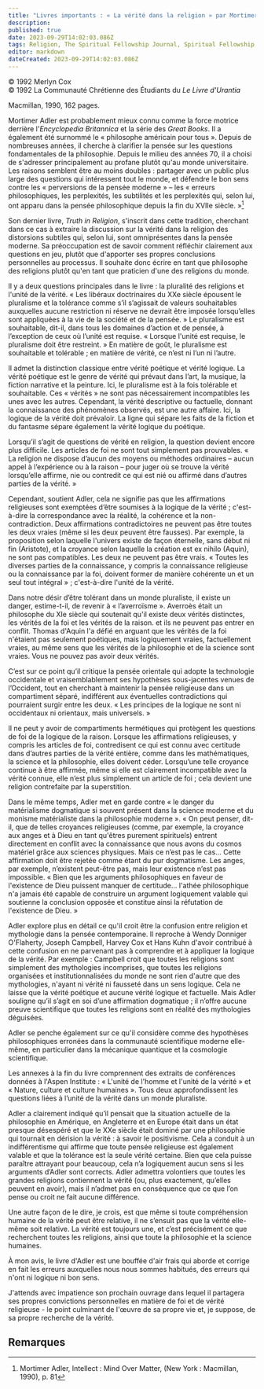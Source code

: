 ```yaml
---
title: "Livres importants : « La vérité dans la religion » par Mortimer Adler"
description: 
published: true
date: 2023-09-29T14:02:03.086Z
tags: Religion, The Spiritual Fellowship Journal, Spiritual Fellowship, article
editor: markdown
dateCreated: 2023-09-29T14:02:03.086Z
---
```


<p class="v-card v-sheet theme--light gray lighten-3 px-2">© 1992 Merlyn Cox<br>© 1992 La Communauté Chrétienne des Étudiants du <i>Le Livre d'Urantia</i></p>


Macmillan, 1990, 162 pages.

Mortimer Adler est probablement mieux connu comme la force motrice derrière l'_Encyclopedia Britannica_ et la série des _Great Books_. Il a également été surnommé le « philosophe américain pour tous ». Depuis de nombreuses années, il cherche à clarifier la pensée sur les questions fondamentales de la philosophie. Depuis le milieu des années 70, il a choisi de s'adresser principalement au profane plutôt qu'au monde universitaire. Les raisons semblent être au moins doubles : partager avec un public plus large des questions qui intéressent tout le monde, et défendre le bon sens contre les « perversions de la pensée moderne » – les « erreurs philosophiques, les perplexités, les subtilités et les perplexités qui, selon lui, ont apparu dans la pensée philosophique depuis la fin du XVIIe siècle. »[^1]

Son dernier livre, _Truth in Religion_, s'inscrit dans cette tradition, cherchant dans ce cas à extraire la discussion sur la vérité dans la religion des distorsions subtiles qui, selon lui, sont omniprésentes dans la pensée moderne. Sa préoccupation est de savoir comment réfléchir clairement aux questions en jeu, plutôt que d'apporter ses propres conclusions personnelles au processus. Il souhaite donc écrire en tant que philosophe des religions plutôt qu'en tant que praticien d'une des religions du monde.

Il y a deux questions principales dans le livre : la pluralité des religions et l'unité de la vérité. « Les libéraux doctrinaires du XXe siècle épousent le pluralisme et la tolérance comme s’il s’agissait de valeurs souhaitables auxquelles aucune restriction ni réserve ne devrait être imposée lorsqu’elles sont appliquées à la vie de la société et de la pensée. » Le pluralisme est souhaitable, dit-il, dans tous les domaines d’action et de pensée, à l’exception de ceux où l’unité est requise. « Lorsque l'unité est requise, le pluralisme doit être restreint. » En matière de goût, le pluralisme est souhaitable et tolérable ; en matière de vérité, ce n’est ni l’un ni l’autre.

Il admet la distinction classique entre vérité poétique et vérité logique. La vérité poétique est le genre de vérité qui prévaut dans l’art, la musique, la fiction narrative et la peinture. Ici, le pluralisme est à la fois tolérable et souhaitable. Ces « vérités » ne sont pas nécessairement incompatibles les unes avec les autres. Cependant, la vérité descriptive ou factuelle, donnant la connaissance des phénomènes observés, est une autre affaire. Ici, la logique de la vérité doit prévaloir. La ligne qui sépare les faits de la fiction et du fantasme sépare également la vérité logique du poétique.

Lorsqu’il s’agit de questions de vérité en religion, la question devient encore plus difficile. Les articles de foi ne sont tout simplement pas prouvables. « La religion ne dispose d’aucun des moyens ou méthodes ordinaires – aucun appel à l’expérience ou à la raison – pour juger où se trouve la vérité lorsqu’elle affirme, nie ou contredit ce qui est nié ou affirmé dans d’autres parties de la vérité. »

Cependant, soutient Adler, cela ne signifie pas que les affirmations religieuses sont exemptées d’être soumises à la logique de la vérité ; c'est-à-dire la correspondance avec la réalité, la cohérence et la non-contradiction. Deux affirmations contradictoires ne peuvent pas être toutes les deux vraies (même si les deux peuvent être fausses). Par exemple, la proposition selon laquelle l'univers existe de façon éternelle, sans début ni fin (Aristote), et la croyance selon laquelle la création est ex nihilo (Aquin), ne sont pas compatibles. Les deux ne peuvent pas être vrais. « Toutes les diverses parties de la connaissance, y compris la connaissance religieuse ou la connaissance par la foi, doivent former de manière cohérente un et un seul tout intégral » ; c'est-à-dire l'unité de la vérité.

Dans notre désir d’être tolérant dans un monde pluraliste, il existe un danger, estime-t-il, de revenir à « l’averroïsme ». Averroès était un philosophe du XIe siècle qui soutenait qu'il existe deux vérités distinctes, les vérités de la foi et les vérités de la raison. et ils ne peuvent pas entrer en conflit. Thomas d'Aquin l'a défié en arguant que les vérités de la foi n'étaient pas seulement poétiques, mais logiquement vraies, factuellement vraies, au même sens que les vérités de la philosophie et de la science sont vraies. Vous ne pouvez pas avoir deux vérités.

C’est sur ce point qu’il critique la pensée orientale qui adopte la technologie occidentale et vraisemblablement ses hypothèses sous-jacentes venues de l’Occident, tout en cherchant à maintenir la pensée religieuse dans un compartiment séparé, indifférent aux éventuelles contradictions qui pourraient surgir entre les deux. « Les principes de la logique ne sont ni occidentaux ni orientaux, mais universels. »

Il ne peut y avoir de compartiments hermétiques qui protègent les questions de foi de la logique de la raison. Lorsque les affirmations religieuses, y compris les articles de foi, contredisent ce qui est connu avec certitude dans d’autres parties de la vérité entière, comme dans les mathématiques, la science et la philosophie, elles doivent céder. Lorsqu’une telle croyance continue à être affirmée, même si elle est clairement incompatible avec la vérité connue, elle n’est plus simplement un article de foi ; cela devient une religion contrefaite par la superstition.

Dans le même temps, Adler met en garde contre « le danger du matérialisme dogmatique si souvent présent dans la science moderne et du monisme matérialiste dans la philosophie moderne ». « On peut penser, dit-il, que de telles croyances religieuses (comme, par exemple, la croyance aux anges et à Dieu en tant qu'êtres purement spirituels) entrent directement en conflit avec la connaissance que nous avons du cosmos matériel grâce aux sciences physiques. Mais ce n’est pas le cas… Cette affirmation doit être rejetée comme étant du pur dogmatisme. Les anges, par exemple, n’existent peut-être pas, mais leur existence n’est pas impossible. « Bien que les arguments philosophiques en faveur de l'existence de Dieu puissent manquer de certitude... l'athée philosophique n'a jamais été capable de construire un argument logiquement valable qui soutienne la conclusion opposée et constitue ainsi la réfutation de l'existence de Dieu. »

Adler explore plus en détail ce qu'il croit être la confusion entre religion et mythologie dans la pensée contemporaine. Il reproche à Wendy Donniger O'Flaherty, Joseph Campbell, Harvey Cox et Hans Kuhn d'avoir contribué à cette confusion en ne parvenant pas à comprendre et à appliquer la logique de la vérité. Par exemple : Campbell croit que toutes les religions sont simplement des mythologies incomprises, que toutes les religions organisées et institutionnalisées du monde ne sont rien d'autre que des mythologies, n'ayant ni vérité ni fausseté dans un sens logique. Cela ne laisse que la vérité poétique et aucune vérité logique et factuelle. Mais Adler souligne qu’il s’agit en soi d’une affirmation dogmatique ; il n’offre aucune preuve scientifique que toutes les religions sont en réalité des mythologies déguisées.

Adler se penche également sur ce qu'il considère comme des hypothèses philosophiques erronées dans la communauté scientifique moderne elle-même, en particulier dans la mécanique quantique et la cosmologie scientifique.

Les annexes à la fin du livre comprennent des extraits de conférences données à l'Aspen Institute : « L'unité de l'homme et l'unité de la vérité » et « Nature, culture et culture humaines ». Tous deux approfondissent les questions liées à l’unité de la vérité dans un monde pluraliste.

Adler a clairement indiqué qu’il pensait que la situation actuelle de la philosophie en Amérique, en Angleterre et en Europe était dans un état presque désespéré et que le XXe siècle était dominé par une philosophie qui tournait en dérision la vérité : à savoir le positivisme. Cela a conduit à un indifférentisme qui affirme que toute pensée religieuse est également valable et que la tolérance est la seule vérité certaine. Bien que cela puisse paraître attrayant pour beaucoup, cela n’a logiquement aucun sens si les arguments d’Adler sont corrects. Adler admettra volontiers que toutes les grandes religions contiennent la vérité (ou, plus exactement, qu’elles peuvent en avoir), mais il n’admet pas en conséquence que ce que l’on pense ou croit ne fait aucune différence.

Une autre façon de le dire, je crois, est que même si toute compréhension humaine de la vérité peut être relative, il ne s’ensuit pas que la vérité elle-même soit relative. La vérité est toujours une, et c’est précisément ce que recherchent toutes les religions, ainsi que toute la philosophie et la science humaines.

À mon avis, le livre d'Adler est une bouffée d'air frais qui aborde et corrige en fait les erreurs auxquelles nous nous sommes habitués, des erreurs qui n'ont ni logique ni bon sens.

J'attends avec impatience son prochain ouvrage dans lequel il partagera ses propres convictions personnelles en matière de foi et de vérité religieuse - le point culminant de l'œuvre de sa propre vie et, je suppose, de sa propre recherche de la vérité.



## Remarques

[^1]: Mortimer Adler, Intellect : Mind Over Matter, (New York : Macmillan, 1990), p. 81